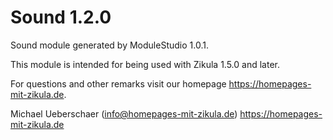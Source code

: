# Sound 1.2.0

Sound module generated by ModuleStudio 1.0.1.

This module is intended for being used with Zikula 1.5.0 and later.

For questions and other remarks visit our homepage https://homepages-mit-zikula.de.

Michael Ueberschaer (info@homepages-mit-zikula.de)
https://homepages-mit-zikula.de
